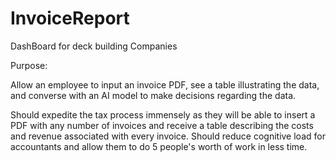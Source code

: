 # InvoiceReport
DashBoard for deck building Companies

Purpose:

Allow an employee to input an invoice PDF, see a table illustrating the data, and converse with an AI model to make decisions regarding the data.

Should expedite the tax process immensely as they will be able to insert a PDF with any number of invoices and receive a table describing the costs and revenue associated with every invoice.
Should reduce cognitive load for accountants and allow them to do 5 people's worth of work in less time. 
